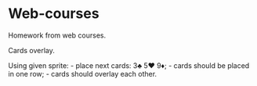 # Web-courses
Homework from web courses.

Cards overlay.

Using given sprite:
	- place next cards: 3♣ 5♥ 9♦;
	- cards should be placed in one row;
	- cards should overlay each other.
